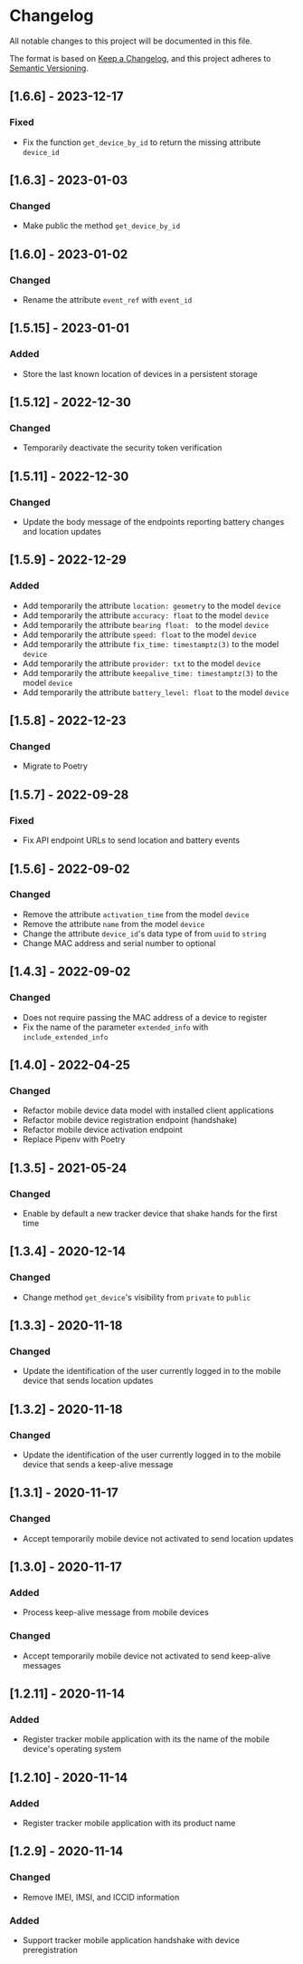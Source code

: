 # Changelog
All notable changes to this project will be documented in this file.

The format is based on [Keep a Changelog](https://keepachangelog.com/en/1.0.0/),
and this project adheres to [Semantic Versioning](https://semver.org/spec/v2.0.0.html).

## [1.6.6] - 2023-12-17
### Fixed
- Fix the function `get_device_by_id` to return the missing attribute `device_id`

## [1.6.3] - 2023-01-03
### Changed
- Make public the method `get_device_by_id`

## [1.6.0] - 2023-01-02
### Changed
- Rename the attribute `event_ref` with `event_id`

## [1.5.15] - 2023-01-01
### Added
- Store the last known location of devices in a persistent storage

## [1.5.12] - 2022-12-30
### Changed
- Temporarily deactivate the security token verification

## [1.5.11] - 2022-12-30
### Changed
- Update the body message of the endpoints reporting battery changes and location updates

## [1.5.9] - 2022-12-29
### Added
- Add temporarily the attribute `location: geometry` to the model `device`
- Add temporarily the attribute `accuracy: float` to the model `device`
- Add temporarily the attribute `bearing float: ` to the model `device`
- Add temporarily the attribute `speed: float` to the model `device`
- Add temporarily the attribute `fix_time: timestamptz(3)` to the model `device`
- Add temporarily the attribute `provider: txt` to the model `device`
- Add temporarily the attribute `keepalive_time: timestamptz(3)` to the model `device`
- Add temporarily the attribute `battery_level: float` to the model `device`

## [1.5.8] - 2022-12-23
### Changed
- Migrate to Poetry

## [1.5.7] - 2022-09-28
### Fixed
- Fix API endpoint URLs to send location and battery events

## [1.5.6] - 2022-09-02
### Changed
- Remove the attribute `activation_time` from the model `device`
- Remove the attribute `name` from the model `device`
- Change the attribute `device_id`'s data type of from `uuid` to `string`
- Change MAC address and serial number to optional

## [1.4.3] - 2022-09-02
### Changed
- Does not require passing the MAC address of a device to register
- Fix the name of the parameter `extended_info` with `include_extended_info`

## [1.4.0] - 2022-04-25
### Changed
- Refactor mobile device data model with installed client applications
- Refactor mobile device registration endpoint (handshake)
- Refactor mobile device activation endpoint
- Replace Pipenv with Poetry

## [1.3.5] - 2021-05-24
### Changed
- Enable by default a new tracker device that shake hands for the first time

## [1.3.4] - 2020-12-14
### Changed
- Change method `get_device`'s visibility from `private` to `public`

## [1.3.3] - 2020-11-18
### Changed
- Update the identification of the user currently logged in to the mobile device that sends location updates

## [1.3.2] - 2020-11-18
### Changed
- Update the identification of the user currently logged in to the mobile device that sends a keep-alive message 
 
## [1.3.1] - 2020-11-17
### Changed
- Accept temporarily mobile device not activated to send location updates

## [1.3.0] - 2020-11-17
### Added
- Process keep-alive message from mobile devices
### Changed
- Accept temporarily mobile device not activated to send keep-alive messages

## [1.2.11] - 2020-11-14
### Added
- Register tracker mobile application with its the name of the mobile device's operating system

## [1.2.10] - 2020-11-14
### Added
- Register tracker mobile application with its product name

## [1.2.9] - 2020-11-14
### Changed
- Remove IMEI, IMSI, and ICCID information 
### Added
- Support tracker mobile application handshake with device preregistration
